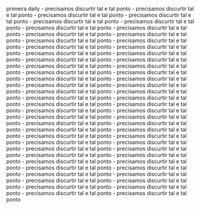 primeira daily
	- precisamos discurtir tal e tal ponto
	- precisamos discurtir tal e tal ponto
	- precisamos discurtir tal e tal ponto
	- precisamos discurtir tal e tal ponto
	- precisamos discurtir tal e tal ponto
	- precisamos discurtir tal e tal ponto
	- precisamos discurtir tal e tal ponto
	- precisamos discurtir tal e tal ponto
	- precisamos discurtir tal e tal ponto
	- precisamos discurtir tal e tal ponto
	- precisamos discurtir tal e tal ponto
	- precisamos discurtir tal e tal ponto
	- precisamos discurtir tal e tal ponto
	- precisamos discurtir tal e tal ponto
	- precisamos discurtir tal e tal ponto
	- precisamos discurtir tal e tal ponto
	- precisamos discurtir tal e tal ponto
	- precisamos discurtir tal e tal ponto
	- precisamos discurtir tal e tal ponto
	- precisamos discurtir tal e tal ponto
	- precisamos discurtir tal e tal ponto
	- precisamos discurtir tal e tal ponto
	- precisamos discurtir tal e tal ponto
	- precisamos discurtir tal e tal ponto
	- precisamos discurtir tal e tal ponto
	- precisamos discurtir tal e tal ponto
	- precisamos discurtir tal e tal ponto
	- precisamos discurtir tal e tal ponto
	- precisamos discurtir tal e tal ponto
	- precisamos discurtir tal e tal ponto
	- precisamos discurtir tal e tal ponto
	- precisamos discurtir tal e tal ponto
	- precisamos discurtir tal e tal ponto
	- precisamos discurtir tal e tal ponto
	- precisamos discurtir tal e tal ponto
	- precisamos discurtir tal e tal ponto
	- precisamos discurtir tal e tal ponto
	- precisamos discurtir tal e tal ponto
	- precisamos discurtir tal e tal ponto
	- precisamos discurtir tal e tal ponto
	- precisamos discurtir tal e tal ponto
	- precisamos discurtir tal e tal ponto
	- precisamos discurtir tal e tal ponto
	- precisamos discurtir tal e tal ponto
	- precisamos discurtir tal e tal ponto
	- precisamos discurtir tal e tal ponto
	- precisamos discurtir tal e tal ponto
	- precisamos discurtir tal e tal ponto
	- precisamos discurtir tal e tal ponto
	- precisamos discurtir tal e tal ponto
	- precisamos discurtir tal e tal ponto
	- precisamos discurtir tal e tal ponto
	- precisamos discurtir tal e tal ponto
	- precisamos discurtir tal e tal ponto
	- precisamos discurtir tal e tal ponto
	- precisamos discurtir tal e tal ponto
	- precisamos discurtir tal e tal ponto
	- precisamos discurtir tal e tal ponto
	- precisamos discurtir tal e tal ponto
	- precisamos discurtir tal e tal ponto